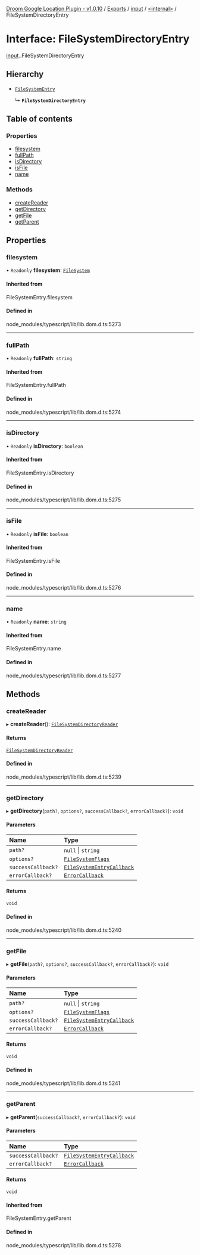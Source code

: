 [Droom Google Location Plugin - v1.0.10](../README.md) / [Exports](../modules.md) / [input](../modules/input.md) / [<internal\>](../modules/input._internal_.md) / FileSystemDirectoryEntry

# Interface: FileSystemDirectoryEntry

[input](../modules/input.md).[<internal>](../modules/input._internal_.md).FileSystemDirectoryEntry

## Hierarchy

- [`FileSystemEntry`](../modules/input._internal_.md#filesystementry)

  ↳ **`FileSystemDirectoryEntry`**

## Table of contents

### Properties

- [filesystem](input._internal_.FileSystemDirectoryEntry.md#filesystem)
- [fullPath](input._internal_.FileSystemDirectoryEntry.md#fullpath)
- [isDirectory](input._internal_.FileSystemDirectoryEntry.md#isdirectory)
- [isFile](input._internal_.FileSystemDirectoryEntry.md#isfile)
- [name](input._internal_.FileSystemDirectoryEntry.md#name)

### Methods

- [createReader](input._internal_.FileSystemDirectoryEntry.md#createreader)
- [getDirectory](input._internal_.FileSystemDirectoryEntry.md#getdirectory)
- [getFile](input._internal_.FileSystemDirectoryEntry.md#getfile)
- [getParent](input._internal_.FileSystemDirectoryEntry.md#getparent)

## Properties

### filesystem

• `Readonly` **filesystem**: [`FileSystem`](../modules/input._internal_.md#filesystem)

#### Inherited from

FileSystemEntry.filesystem

#### Defined in

node_modules/typescript/lib/lib.dom.d.ts:5273

___

### fullPath

• `Readonly` **fullPath**: `string`

#### Inherited from

FileSystemEntry.fullPath

#### Defined in

node_modules/typescript/lib/lib.dom.d.ts:5274

___

### isDirectory

• `Readonly` **isDirectory**: `boolean`

#### Inherited from

FileSystemEntry.isDirectory

#### Defined in

node_modules/typescript/lib/lib.dom.d.ts:5275

___

### isFile

• `Readonly` **isFile**: `boolean`

#### Inherited from

FileSystemEntry.isFile

#### Defined in

node_modules/typescript/lib/lib.dom.d.ts:5276

___

### name

• `Readonly` **name**: `string`

#### Inherited from

FileSystemEntry.name

#### Defined in

node_modules/typescript/lib/lib.dom.d.ts:5277

## Methods

### createReader

▸ **createReader**(): [`FileSystemDirectoryReader`](../modules/input._internal_.md#filesystemdirectoryreader)

#### Returns

[`FileSystemDirectoryReader`](../modules/input._internal_.md#filesystemdirectoryreader)

#### Defined in

node_modules/typescript/lib/lib.dom.d.ts:5239

___

### getDirectory

▸ **getDirectory**(`path?`, `options?`, `successCallback?`, `errorCallback?`): `void`

#### Parameters

| Name | Type |
| :------ | :------ |
| `path?` | ``null`` \| `string` |
| `options?` | [`FileSystemFlags`](input._internal_.FileSystemFlags.md) |
| `successCallback?` | [`FileSystemEntryCallback`](input._internal_.FileSystemEntryCallback.md) |
| `errorCallback?` | [`ErrorCallback`](input._internal_.ErrorCallback.md) |

#### Returns

`void`

#### Defined in

node_modules/typescript/lib/lib.dom.d.ts:5240

___

### getFile

▸ **getFile**(`path?`, `options?`, `successCallback?`, `errorCallback?`): `void`

#### Parameters

| Name | Type |
| :------ | :------ |
| `path?` | ``null`` \| `string` |
| `options?` | [`FileSystemFlags`](input._internal_.FileSystemFlags.md) |
| `successCallback?` | [`FileSystemEntryCallback`](input._internal_.FileSystemEntryCallback.md) |
| `errorCallback?` | [`ErrorCallback`](input._internal_.ErrorCallback.md) |

#### Returns

`void`

#### Defined in

node_modules/typescript/lib/lib.dom.d.ts:5241

___

### getParent

▸ **getParent**(`successCallback?`, `errorCallback?`): `void`

#### Parameters

| Name | Type |
| :------ | :------ |
| `successCallback?` | [`FileSystemEntryCallback`](input._internal_.FileSystemEntryCallback.md) |
| `errorCallback?` | [`ErrorCallback`](input._internal_.ErrorCallback.md) |

#### Returns

`void`

#### Inherited from

FileSystemEntry.getParent

#### Defined in

node_modules/typescript/lib/lib.dom.d.ts:5278
